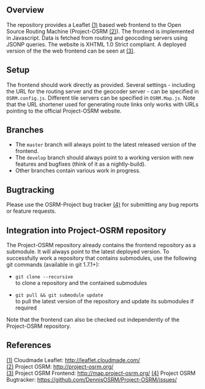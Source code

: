 Overview
--------
The repository provides a Leaflet [(1)] based web frontend to the Open Source Routing Machine (Project-OSRM [(2)]).
The frontend is implemented in Javascript.
Data is fetched from routing and geocoding servers using JSONP queries.
The website is XHTML 1.0 Strict compliant.
A deployed version of the the web frontend can be seen at [(3)].


Setup
-----
The frontend should work directly as provided.
Several settings - including the URL for the routing server and the geocoder server - can be specified in `OSRM.config.js`.
Different tile servers can be specified in `OSRM.Map.js`.
Note that the URL shortener used for generating route links only works with URLs pointing to the official Project-OSRM website.


Branches
--------
* The `master` branch will always point to the latest released version of the frontend.
* The `develop` branch should always point to a working version with new features and bugfixes (think of it as a nightly-build).
* Other branches contain various work in progress.


Bugtracking
-----------
Please use the OSRM-Project bug tracker [(4)] for submitting any bug reports or feature requests.

Integration into Project-OSRM repository
----------------------------------------
The Project-OSRM repository already contains the frontend repository as a submodule.
It will always point to the latest deployed version.
To successfully work a repository that contains submodules, use the following git commands (available in git 1.7.1+):

* `git clone --recursive`  
	to clone a repository and the contained submodules

* `git pull && git submodule update`  
	to pull the latest version of the repository and update its submodules if required

Note that the frontend can also be checked out independently of the Project-OSRM repository.


References
----------
[(1)] Cloudmade Leaflet: http://leaflet.cloudmade.com/  
[(2)] Project OSRM: http://project-osrm.org/  
[(3)] Project OSRM Frontend: http://map.project-osrm.org/
[(4)] Project OSRM Bugtracker: https://github.com/DennisOSRM/Project-OSRM/issues/


[(1)]: http://leaflet.cloudmade.com/ "Cloudmade Leaflet"
[(2)]: http://project-osrm.org/ "Project OSRM"
[(3)]: http://map.project-osrm.org/ "Project-OSRM Frontend" 
[(4)]: https://github.com/DennisOSRM/Project-OSRM/issues/ "Project-OSRM Bugtracker"